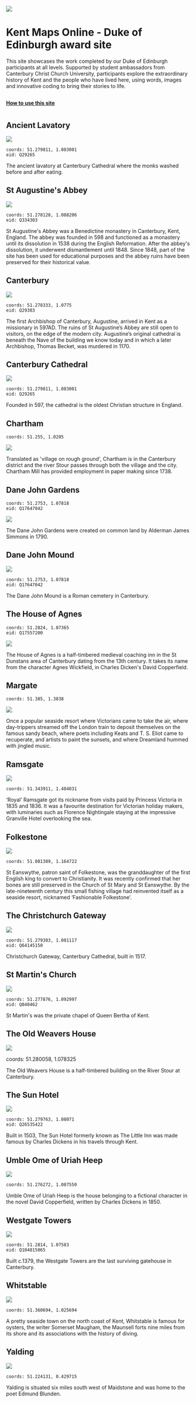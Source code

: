 <a href="https://juncture-digital.org"><img src="https://gitcdn.link/repo/jstor-labs/juncture/main/images/ve-button.png"></a>

<param ve-config header="header" main="home">

# Kent Maps Online - Duke of Edinburgh award site

This site showcases the work completed by our Duke of Edinburgh participants at all levels. Supported by student ambassadors from Canterbury Christ Church University, participants explore the extraordinary history of Kent and the people who have lived here, using words, images and innovative coding to bring their stories to life.

##
[**How to use this site**](/howto)

#
<param id="locations" class="cards clamp">

## Ancient Lavatory

![](https://upload.wikimedia.org/wikipedia/commons/1/13/Canterbury_Cathedral_cloister2.JPG)

    coords: 51.279811, 1.083001
    eid: Q29265

The ancient lavatory at Canterbury Cathedral where the monks washed before and after eating.

## St Augustine's Abbey

![](https://upload.wikimedia.org/wikipedia/commons/thumb/6/60/Augustine_Abbey.jpg/320px-Augustine_Abbey.jpg)

    coords: 51.278128, 1.088206
    eid: Q334303

St Augustine's Abbey was a Benedictine monastery in Canterbury, Kent, England. The abbey was founded in 598 and functioned as a monastery until its dissolution in 1538 during the English Reformation. After the abbey's dissolution, it underwent dismantlement until 1848. Since 1848, part of the site has been used for educational purposes and the abbey ruins have been preserved for their historical value.

## Canterbury

![](https://upload.wikimedia.org/wikipedia/commons/thumb/f/f3/Westgate_Gardens_5.JPG/320px-Westgate_Gardens_5.JPG)

    coords: 51.278333, 1.0775
    eid: Q29303

The first Archbishop of Canterbury, Augustine, arrived in Kent as a missionary in 597AD. The ruins of St Augustine’s Abbey are still open to visitors, on the edge of the modern city. Augustine’s original cathedral is beneath the Nave of the building we know today and in which a later Archbishop, Thomas Becket, was murdered in 1170.

## Canterbury Cathedral

![](https://upload.wikimedia.org/wikipedia/commons/e/eb/Canterbury_cathedral_20160901.jpg)

    coords: 51.279811, 1.083001
    eid: Q29265

Founded in 597, the cathedral is the oldest Christian structure in England.

## Chartham

    coords: 51.255, 1.0205

![](https://upload.wikimedia.org/wikipedia/commons/5/57/Village_Church%2C_Chartham_-_geograph.org.uk_-_663007.jpg)

Translated as 'village on rough ground', Chartham is in the Canterbury district and the river Stour passes through both the village and the city. Chartham Mill has provided employment in paper making since 1738.

## Dane John Gardens

    coords: 51.2753, 1.07818
    eid: Q17647042

![](https://upload.wikimedia.org/wikipedia/commons/4/41/Dane_John_gardens_-_geograph.org.uk_-_746465.jpg)

The Dane John Gardens were created on common land by Alderman James Simmons in 1790.

## Dane John Mound

![](https://upload.wikimedia.org/wikipedia/commons/f/f5/Dane_John_mound_-_geograph.org.uk_-_2277327.jpg)

    coords: 51.2753, 1.07818
    eid: Q17647042

The Dane John Mound is a Roman cemetery in Canterbury.

## The House of Agnes

    coords: 51.2824, 1.07365
    eid: Q17557200

![](https://upload.wikimedia.org/wikipedia/commons/e/e1/Canterbury_-_House_of_Agnes.jpg)

The House of Agnes is a half-timbered medieval coaching inn in the St Dunstans area of Canterbury dating from the 13th century. It takes its name from the character Agnes Wickfield, in Charles Dicken's David Copperfield.

## Margate

    coords: 51.385, 1.3838
    
![](https://upload.wikimedia.org/wikipedia/commons/7/70/Margate_from_Stone_Pier_3.JPG)

Once a popular seaside resort where Victorians came to take the air, where day-trippers streamed off the London train to deposit themselves on the famous sandy beach, where poets including Keats and T. S. Eliot came to recuperate, and artists to paint the sunsets, and where Dreamland hummed with jingled music.

## Ramsgate

![](https://upload.wikimedia.org/wikipedia/commons/thumb/0/05/Ramsgate_Harbour_2.jpg/320px-Ramsgate_Harbour_2.jpg)

    coords: 51.343911, 1.404031

‘Royal’ Ramsgate got its nickname from visits paid by Princess Victoria in 1835 and 1836. It was a favourite destination for Victorian holiday makers, with luminaries such as Florence Nightingale staying at the impressive Granville Hotel overlooking the sea.

## Folkestone

![](https://upload.wikimedia.org/wikipedia/commons/0/0e/Fstone.jpg)

    coords: 51.081389, 1.164722

St Eanswythe, patron saint of Folkestone, was the granddaughter of the first English king to convert to Christianity. It was recently confirmed that her bones are still preserved in the Church of St Mary and St Eanswythe. By the late-nineteenth century this small fishing village had reinvented itself as a seaside resort, nicknamed ‘Fashionable Folkestone’.  

## The Christchurch Gateway

![](https://upload.wikimedia.org/wikipedia/commons/0/00/Christchurch_Gateway_Canterbury_1_%284902073359%29.jpg)

    coords: 51.279303, 1.081117
    eid: Q64145150
    
Christchurch Gateway, Canterbury Cathedral, built in 1517.

## St Martin's Church

![](https://upload.wikimedia.org/wikipedia/commons/3/38/St_Martin%27s_Church_-_panoramio_-_Jean_Marc_Gfp_%283%29.jpg)

    coords: 51.277876, 1.092997
    eid: Q840462

St Martin's was the private chapel of Queen Bertha of Kent. 

## The Old Weavers House

![](https://upload.wikimedia.org/wikipedia/commons/7/7d/Weaver%27s_House%2C_Canterbury_JC_07.JPG)

coords: 51.280058, 1.078325

The Old Weavers House is a half-timbered building on the River Stour at Canterbury.

## The Sun Hotel

![](https://upload.wikimedia.org/wikipedia/commons/d/d7/Sun_Hotel%2C_Canterbury_-_geograph.org.uk_-_2080589.jpg)

    coords: 51.279763, 1.08071
    eid: Q26535422
    
Built in 1503, The Sun Hotel formerly known as The Little Inn was made famous by Charles Dickens in his travels through Kent.     

## Umble Ome of Uriah Heep

![](https://forum.jstor.org/#/projects/75476/edit/30322476?query=30322476%20&filter=[]&sort=id&dir=DESC&start=0&limit=100)

    coords: 51.276272, 1.087550

Umble Ome of Uriah Heep is the house belonging to a fictional character in the novel David Copperfield, written by Charles Dickens in 1850.

## Westgate Towers

![](https://upload.wikimedia.org/wikipedia/commons/1/10/Westgate_Towers%2C_Canterbury.jpg)

    coords: 51.2814, 1.07583
    eid: Q104815065

Built c.1379, the Westgate Towers are the last surviving gatehouse in Canterbury.

## Whitstable

![](https://upload.wikimedia.org/wikipedia/commons/b/b5/Whitstable_Harbour%2C_Kent%2C_UK.jpg)

    coords: 51.360694, 1.025694

A pretty seaside town on the north coast of Kent, Whitstable is famous for oysters, the writer Somerset Maugham, the Maunsell forts nine miles from its shore and its associations with the history of diving.

## Yalding

![](https://upload.wikimedia.org/wikipedia/commons/f/f8/Town_Bridge%2C_Yalding%2C_Kent_-_geograph.org.uk_-_1907735.jpg)

    coords: 51.224131, 0.429715

Yalding is situated six miles south west of Maidstone and was home to the poet Edmund Blunden.

</param>
